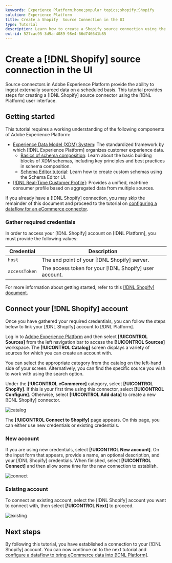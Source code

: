 ```yaml
---
keywords: Experience Platform;home;popular topics;shopify;Shopify
solution: Experience Platform
title: Create a Shopify  Source Connection in the UI
type: Tutorial
description: Learn how to create a Shopify source connection using the Adobe Experience Platform UI.
exl-id: 527cac95-3d9a-4089-98e4-66d746641b85
---
```

# Create a [!DNL Shopify] source connection in the UI

Source connectors in Adobe Experience Platform provide the ability to ingest externally sourced data on a scheduled basis. This tutorial provides steps for creating a [!DNL Shopify] source connector using the [!DNL Platform] user interface.

## Getting started

This tutorial requires a working understanding of the following components of Adobe Experience Platform:

*   [Experience Data Model (XDM) System](../../../../../xdm/home.md): The standardized framework by which [!DNL Experience Platform] organizes customer experience data.
    *   [Basics of schema composition](../../../../../xdm/schema/composition.md): Learn about the basic building blocks of XDM schemas, including key principles and best practices in schema composition.
    *   [Schema Editor tutorial](../../../../../xdm/tutorials/create-schema-ui.md): Learn how to create custom schemas using the Schema Editor UI.
*   [[!DNL Real-Time Customer Profile]](../../../../../profile/home.md): Provides a unified, real-time consumer profile based on aggregated data from multiple sources.

If you already have a [!DNL Shopify] connection, you may skip the remainder of this document and proceed to the tutorial on [configuring a dataflow for an eCommerce connector](../../dataflow/ecommerce.md).

### Gather required credentials

In order to access your [!DNL Shopify] account on [!DNL Platform], you must provide the following values:

| Credential | Description |
| ---------- | ----------- |
| `host` | The end point of your [!DNL Shopify] server.  |
| `accessToken` | The access token for your [!DNL Shopify] user account. |

For more information about getting started, refer to this [[!DNL Shopify] document](https://shopify.dev/concepts/about-apis/authentication).

## Connect your [!DNL Shopify] account

Once you have gathered your required credentials, you can follow the steps below to link your [!DNL Shopify] account to [!DNL Platform].

Log in to [Adobe Experience Platform](https://platform.adobe.com) and then select **[!UICONTROL Sources]** from the left navigation bar to access the **[!UICONTROL Sources]** workspace. The **[!UICONTROL Catalog]** screen displays a variety of sources for which you can create an account with.

You can select the appropriate category from the catalog on the left-hand side of your screen. Alternatively, you can find the specific source you wish to work with using the search option.

Under the **[!UICONTROL eCommerce]** category, select **[!UICONTROL Shopify]**. If this is your first time using this connector, select **[!UICONTROL Configure]**. Otherwise, select **[!UICONTROL Add data]** to create a new [!DNL Shopify] connector.

![catalog](../../../../images/tutorials/create/shopify/catalog.png)

The **[!UICONTROL Connect to Shopify]** page appears. On this page, you can either use new credentials or existing credentials.

### New account

If you are using new credentials, select **[!UICONTROL New account]**. On the input form that appears, provide a name, an optional description, and your [!DNL Shopify] credentials. When finished, select **[!UICONTROL Connect]** and then allow some time for the new connection to establish.

![connect](../../../../images/tutorials/create/shopify/new.png)

### Existing account

To connect an existing account, select the [!DNL Shopify] account you want to connect with, then select **[!UICONTROL Next]** to proceed.

![existing](../../../../images/tutorials/create/shopify/existing.png)

## Next steps

By following this tutorial, you have established a connection to your [!DNL Shopify] account. You can now continue on to the next tutorial and [configure a dataflow to bring eCommerce data into [!DNL Platform]](../../dataflow/ecommerce.md).
